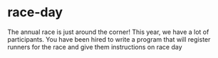 # race-day
The annual race is just around the corner! This year, we have a lot of participants. You have been hired to write a program that will register runners for the race and give them instructions on race day
